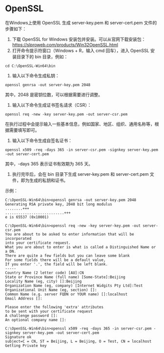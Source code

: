 # OpenSSL 

在Windows上使用 OpenSSL 生成 server-key.pem 和 server-cert.pem 文件的步骤如下：



1. 下载 OpenSSL for Windows 安装包并安装。可以从官网下载安装包：https://slproweb.com/products/Win32OpenSSL.html
2. 打开命令提示符窗口（Windows + R，输入 cmd 回车），进入 OpenSSL 安装目录下的 bin 目录，例如：



```
cd C:\OpenSSL-Win64\bin
```



1. 输入以下命令生成私钥：



```
openssl genrsa -out server-key.pem 2048
```



其中，2048 是密钥位数，可以根据需要进行调整。



1. 输入以下命令生成证书签名请求（CSR）：



```
openssl req -new -key server-key.pem -out server-csr.pem
```



在执行过程中会提示输入一些基本信息，例如国家、地区、组织、通用名称等，根据需要填写即可。



1. 输入以下命令生成自签名证书：



```
openssl x509 -req -days 365 -in server-csr.pem -signkey server-key.pem -out server-cert.pem
```



其中，-days 365 表示证书有效期为 365 天。



1. 执行完毕后，会在 bin 目录下生成 server-key.pem 和 server-cert.pem 文件，即为生成的私钥和证书。



示例：



```
C:\OpenSSL-Win64\bin>openssl genrsa -out server-key.pem 2048
Generating RSA private key, 2048 bit long modulus
........+++
...........................+++
e is 65537 (0x10001)

C:\OpenSSL-Win64\bin>openssl req -new -key server-key.pem -out server-csr.pem
You are about to be asked to enter information that will be incorporated
into your certificate request.
What you are about to enter is what is called a Distinguished Name or a DN.
There are quite a few fields but you can leave some blank
For some fields there will be a default value,
If you enter '.', the field will be left blank.
-----
Country Name (2 letter code) [AU]:CN
State or Province Name (full name) [Some-State]:Beijing
Locality Name (eg, city) []:Beijing
Organization Name (eg, company) [Internet Widgits Pty Ltd]:Test
Organizational Unit Name (eg, section) []:
Common Name (e.g. server FQDN or YOUR name) []:localhost
Email Address []:

Please enter the following 'extra' attributes
to be sent with your certificate request
A challenge password []:
An optional company name []:

C:\OpenSSL-Win64\bin>openssl x509 -req -days 365 -in server-csr.pem -signkey server-key.pem -out server-cert.pem
Signature ok
subject=C = CN, ST = Beijing, L = Beijing, O = Test, CN = localhost
Getting Private key
```
